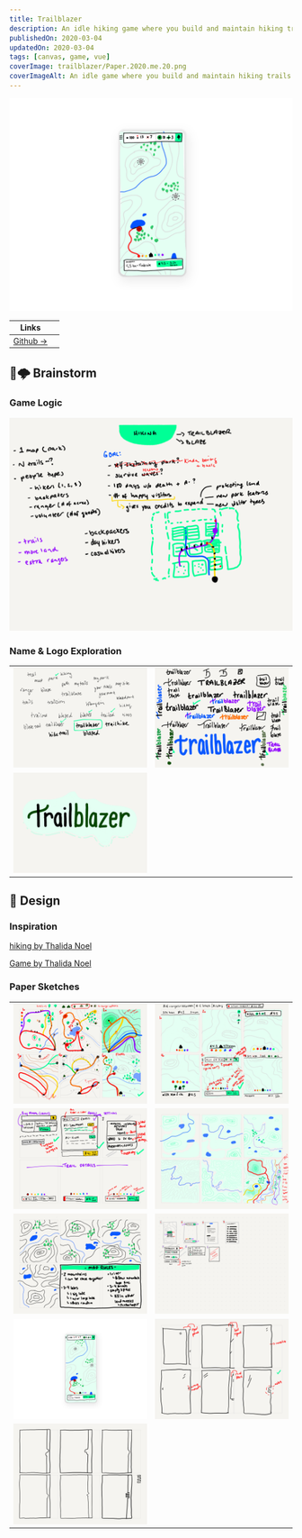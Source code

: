 ```yaml
---
title: Trailblazer
description: An idle hiking game where you build and maintain hiking trails.
publishedOn: 2020-03-04
updatedOn: 2020-03-04
tags: [canvas, game, vue]
coverImage: trailblazer/Paper.2020.me.20.png
coverImageAlt: An idle game where you build and maintain hiking trails.
---
```


![Paper.2020.me.20.png](trailblazer/Paper.2020.me.20.png)

| Links | |
| ------ | ------- |
| [Github →](https://github.com/thalida/trailblazer) | |

## 🧠🌩 Brainstorm

### Game Logic

![Paper.2020.me.12.png](trailblazer/Paper.2020.me.12.png)

### Name & Logo Exploration

| | |
| --- | --- |
| ![Paper.2020.me.16.png](trailblazer/Paper.2020.me.16.png) | ![Paper.2020.me.17.png](trailblazer/Paper.2020.me.17.png) |
| ![Paper.2020.me.19.png](trailblazer/Paper.2020.me.19.png) | |

## 🎨 Design

### Inspiration

[hiking by Thalida Noel](https://dribbble.com/thalida/collections/1796636-hiking)

[Game by Thalida Noel](https://dribbble.com/thalida/collections/908997-Game)

### Paper Sketches

| | |
| --- | --- |
| ![Paper.2020.me.13.png](trailblazer/Paper.2020.me.13.png) | ![Paper.2020.me.14.png](trailblazer/Paper.2020.me.14.png) |
| ![Paper.2020.me.15.png](trailblazer/Paper.2020.me.15.png) | ![Paper.2020.me.23.png](trailblazer/Paper.2020.me.23.png) |
| ![Paper.2020.me.18.png](trailblazer/Paper.2020.me.18.png) | ![Paper.2020.me.22.png](trailblazer/Paper.2020.me.22.png) |
| ![Paper.2020.me.20.png](trailblazer/Paper.2020.me.20.png) | ![Paper.2020.me.26.png](trailblazer/Paper.2020.me.26.png) |
| ![Paper.2020.me.27.png](trailblazer/Paper.2020.me.27.png) | |
